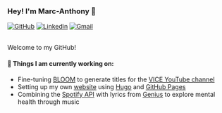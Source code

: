 ### Hey! I'm Marc-Anthony :wave:

[![GitHub](https://img.shields.io/badge/-Github-000?style=flat&logo=Github&logoColor=white)](https://github.com/marcderbauer)
[![Linkedin](https://img.shields.io/badge/-LinkedIn-blue?style=flat&logo=Linkedin&logoColor=white)](https://www.linkedin.com/in/marcanthonybauer/)
[![Gmail](https://img.shields.io/badge/-Gmail-c14438?style=flat&logo=Gmail&logoColor=white)](mailto:hello@marcanthonybauer.com)

<br/>  
Welcome to my GitHub!



#### 🌱 Things I am currently working on:
  - Fine-tuning [BLOOM](https://huggingface.co/bigscience/bloom-560m) to generate titles for the [VICE YouTube channel](https://www.youtube.com/user/VICE)
  - Setting up my own [website](https://www.marcanthonybauer.com) using [Hugo](https://gohugo.io/) and [GitHub Pages](https://pages.github.com/)
  - Combining the [Spotify API](https://developer.spotify.com/documentation/web-api/) with lyrics from [Genius](https://genius.com) to explore mental health through music
